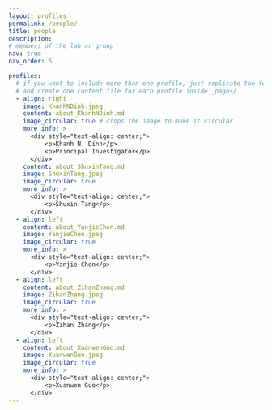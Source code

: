 ```yaml
---
layout: profiles
permalink: /people/
title: people
description: 
# members of the lab or group
nav: true
nav_order: 6

profiles:
  # if you want to include more than one profile, just replicate the following block
  # and create one content file for each profile inside _pages/
  - align: right
    image: KhanhNDinh.jpeg
    content: about_KhanhNDinh.md
    image_circular: true # crops the image to make it circular
    more_info: >
      <div style="text-align: center;">
          <p>Khanh N. Dinh</p>
          <p>Principal Investigator</p>
      </div>
    content: about_ShuxinTang.md
    image: ShuxinTang.jpeg
    image_circular: true 
    more_info: >
      <div style="text-align: center;">
          <p>Shuxin Tang</p>
      </div>
  - align: left
    content: about_YanjieChen.md
    image: YanjieChen.jpeg
    image_circular: true 
    more_info: >
      <div style="text-align: center;">
          <p>Yanjie Chen</p>
      </div>
  - align: left
    content: about_ZihanZhang.md
    image: ZihanZhang.jpeg
    image_circular: true 
    more_info: >
      <div style="text-align: center;">
          <p>Zihan Zhang</p>
      </div>
  - align: left
    content: about_XuanwenGuo.md
    image: XuanwenGuo.jpeg
    image_circular: true 
    more_info: >
      <div style="text-align: center;">
          <p>Xuanwen Guo</p>
      </div>
---
```


